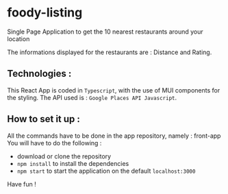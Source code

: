 # foody-listing
Single Page Application to get the 10 nearest restaurants around your location

The informations displayed for the restaurants are : Distance and Rating.

## Technologies :

This React App is coded in `Typescript`, with the use of MUI components for the styling. 
The API used is : `Google Places API Javascript`. 

## How to set it up : 

All the commands have to be done in the app repository, namely : front-app
You will have to do the following : 

- download or clone the repository
- `npm install` to install the dependencies
- `npm start` to start the application on the default `localhost:3000`

Have fun !